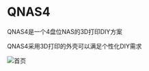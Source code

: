 # QNAS4
 QNAS4是一个4盘位NAS的3D打印DIY方案

QNAS4采用3D打印的外壳可以满足个性化DIY需求


![首页](https://github.com/thunder439/QNAS4/blob/main/%E9%A6%96%E9%A1%B5.png)
